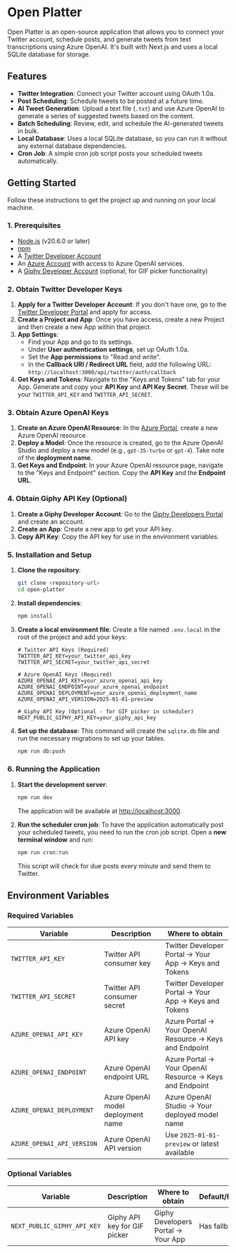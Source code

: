 # Open Platter

Open Platter is an open-source application that allows you to connect your Twitter account, schedule posts, and generate tweets from text transcriptions using Azure OpenAI. It's built with Next.js and uses a local SQLite database for storage.

## Features

*   **Twitter Integration**: Connect your Twitter account using OAuth 1.0a.
*   **Post Scheduling**: Schedule tweets to be posted at a future time.
*   **AI Tweet Generation**: Upload a text file (`.txt`) and use Azure OpenAI to generate a series of suggested tweets based on the content.
*   **Batch Scheduling**: Review, edit, and schedule the AI-generated tweets in bulk.
*   **Local Database**: Uses a local SQLite database, so you can run it without any external database dependencies.
*   **Cron Job**: A simple cron job script posts your scheduled tweets automatically.

## Getting Started

Follow these instructions to get the project up and running on your local machine.

### 1. Prerequisites

*   [Node.js](https://nodejs.org/) (v20.6.0 or later)
*   [npm](https://www.npmjs.com/)
*   A [Twitter Developer Account](https://developer.twitter.com/en/apply-for-access)
*   An [Azure Account](https://azure.microsoft.com/en-us/free/) with access to Azure OpenAI services.
*   A [Giphy Developer Account](https://developers.giphy.com/) (optional, for GIF picker functionality)

### 2. Obtain Twitter Developer Keys

1.  **Apply for a Twitter Developer Account**: If you don't have one, go to the [Twitter Developer Portal](https://developer.twitter.com/en/apply-for-access) and apply for access.
2.  **Create a Project and App**: Once you have access, create a new Project and then create a new App within that project.
3.  **App Settings**:
    *   Find your App and go to its settings.
    *   Under **User authentication settings**, set up OAuth 1.0a.
    *   Set the **App permissions** to "Read and write".
    *   In the **Callback URI / Redirect URL** field, add the following URL: `http://localhost:3000/api/twitter/auth/callback`
4.  **Get Keys and Tokens**: Navigate to the "Keys and Tokens" tab for your App. Generate and copy your **API Key** and **API Key Secret**. These will be your `TWITTER_API_KEY` and `TWITTER_API_SECRET`.

### 3. Obtain Azure OpenAI Keys

1.  **Create an Azure OpenAI Resource**: In the [Azure Portal](https://portal.azure.com/), create a new Azure OpenAI resource.
2.  **Deploy a Model**: Once the resource is created, go to the Azure OpenAI Studio and deploy a new model (e.g., `gpt-35-turbo` or `gpt-4`). Take note of the **deployment name**.
3.  **Get Keys and Endpoint**: In your Azure OpenAI resource page, navigate to the "Keys and Endpoint" section. Copy the **API Key** and the **Endpoint URL**.

### 4. Obtain Giphy API Key (Optional)

1.  **Create a Giphy Developer Account**: Go to the [Giphy Developers Portal](https://developers.giphy.com/) and create an account.
2.  **Create an App**: Create a new app to get your API key.
3.  **Copy API Key**: Copy the API key for use in the environment variables.

### 5. Installation and Setup

1.  **Clone the repository**:
    ```bash
    git clone <repository-url>
    cd open-platter
    ```

2.  **Install dependencies**:
    ```bash
    npm install
    ```

3.  **Create a local environment file**:
    Create a file named `.env.local` in the root of the project and add your keys:
    ```env
    # Twitter API Keys (Required)
    TWITTER_API_KEY=your_twitter_api_key
    TWITTER_API_SECRET=your_twitter_api_secret

    # Azure OpenAI Keys (Required)
    AZURE_OPENAI_API_KEY=your_azure_openai_api_key
    AZURE_OPENAI_ENDPOINT=your_azure_openai_endpoint
    AZURE_OPENAI_DEPLOYMENT=your_azure_openai_deployment_name
    AZURE_OPENAI_API_VERSION=2025-01-01-preview

    # Giphy API Key (Optional - for GIF picker in scheduler)
    NEXT_PUBLIC_GIPHY_API_KEY=your_giphy_api_key
    ```

4.  **Set up the database**:
    This command will create the `sqlite.db` file and run the necessary migrations to set up your tables.
    ```bash
    npm run db:push
    ```

### 6. Running the Application

1.  **Start the development server**:
    ```bash
    npm run dev
    ```
    The application will be available at [http://localhost:3000](http://localhost:3000).

2.  **Run the scheduler cron job**:
    To have the application automatically post your scheduled tweets, you need to run the cron job script. Open a **new terminal window** and run:
    ```bash
    npm run cron:run
    ```
    This script will check for due posts every minute and send them to Twitter.

## Environment Variables

### Required Variables

| Variable | Description | Where to obtain |
|----------|-------------|----------------|
| `TWITTER_API_KEY` | Twitter API consumer key | Twitter Developer Portal → Your App → Keys and Tokens |
| `TWITTER_API_SECRET` | Twitter API consumer secret | Twitter Developer Portal → Your App → Keys and Tokens |
| `AZURE_OPENAI_API_KEY` | Azure OpenAI API key | Azure Portal → Your OpenAI Resource → Keys and Endpoint |
| `AZURE_OPENAI_ENDPOINT` | Azure OpenAI endpoint URL | Azure Portal → Your OpenAI Resource → Keys and Endpoint |
| `AZURE_OPENAI_DEPLOYMENT` | Azure OpenAI model deployment name | Azure OpenAI Studio → Your deployed model name |
| `AZURE_OPENAI_API_VERSION` | Azure OpenAI API version | Use `2025-01-01-preview` or latest available |

### Optional Variables

| Variable | Description | Where to obtain | Default/Fallback |
|----------|-------------|----------------|------------------|
| `NEXT_PUBLIC_GIPHY_API_KEY` | Giphy API key for GIF picker | Giphy Developers Portal → Your App | Has fallback key |